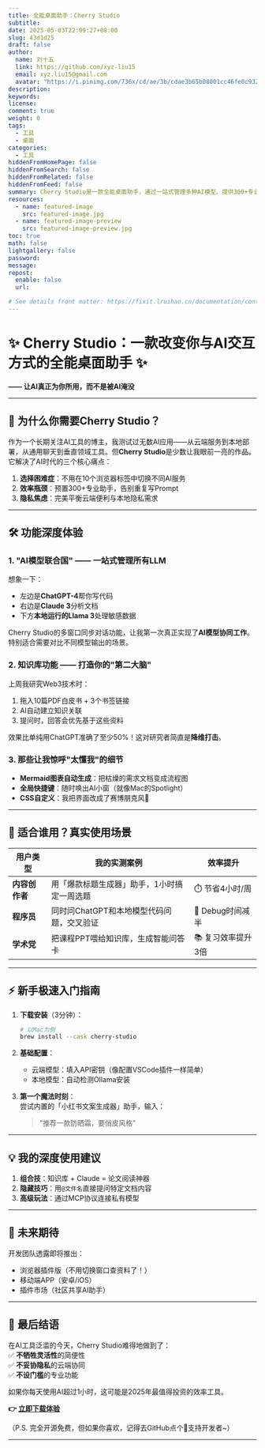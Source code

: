 ```yaml
---
title: 全能桌面助手：Cherry Studio
subtitle:
date: 2025-05-03T22:09:27+08:00
slug: 43d1d25
draft: false
author:
  name: 刘十五
  link: https://github.com/xyz-liu15
  email: xyz.liu15@gmail.com
  avatar: "https://i.pinimg.com/736x/cd/ae/3b/cdae3b65b08001cc46fe0c932e786ea1.jpg"
description:
keywords:
license:
comment: true
weight: 0
tags:
  - 工具
  - 桌面
categories:
  - 工具
hiddenFromHomePage: false
hiddenFromSearch: false
hiddenFromRelated: false
hiddenFromFeed: false
summary: Cherry Studio是一款全能桌面助手，通过一站式管理多种AI模型、提供300+专业助手和知识库功能，解决了AI时代的选择困难、效率瓶颈和隐私焦虑问题，让用户能够真正高效地利用AI而不被AI淹没。     
resources:
  - name: featured-image
    src: featured-image.jpg
  - name: featured-image-preview
    src: featured-image-preview.jpg
toc: true
math: false
lightgallery: false
password:
message:
repost:
  enable: false
  url:

# See details front matter: https://fixit.lruihao.cn/documentation/content-management/introduction/#front-matter
---
```


<!--more-->
# ✨ Cherry Studio：一款改变你与AI交互方式的全能桌面助手 ✨  

**—— 让AI真正为你所用，而不是被AI淹没**  

---

## 🌟 **为什么你需要Cherry Studio？**  

作为一个长期关注AI工具的博主，我测试过无数AI应用——从云端服务到本地部署，从通用聊天到垂直领域工具。但**Cherry Studio**是少数让我眼前一亮的作品。它解决了AI时代的三个核心痛点：  

1. **选择困难症**：不用在10个浏览器标签中切换不同AI服务  
2. **效率瓶颈**：预置300+专业助手，告别重复写Prompt  
3. **隐私焦虑**：完美平衡云端便利与本地隐私需求  

---

## 🛠️ **功能深度体验**  

### 1. **"AI模型联合国" —— 一站式管理所有LLM**  
想象一下：  
- 左边是**ChatGPT-4**帮你写代码  
- 右边是**Claude 3**分析文档  
- 下方**本地运行的Llama 3**处理敏感数据  

Cherry Studio的多窗口同步对话功能，让我第一次真正实现了**AI模型协同工作**。特别适合需要对比不同模型输出的场景。  

### 2. **知识库功能 —— 打造你的"第二大脑"**  
上周我研究Web3技术时：  
1. 拖入10篇PDF白皮书 + 3个书签链接  
2. AI自动建立知识关联  
3. 提问时，回答会优先基于这些资料  

效果比单纯用ChatGPT准确了至少50%！这对研究者简直是**降维打击**。  

### 3. **那些让我惊呼"太懂我"的细节**  
- **Mermaid图表自动生成**：把枯燥的需求文档变成流程图  
- **全局快捷键**：随时唤出AI小窗（就像Mac的Spotlight）  
- **CSS自定义**：我把界面改成了赛博朋克风💜  

---

## 🎯 **适合谁用？真实使用场景**  

| 用户类型 | 我的实测案例 | 效率提升 |
|---------|------------|---------|
| **内容创作者** | 用「爆款标题生成器」助手，1小时搞定一周选题 | ⏱️ 节省4小时/周 |
| **程序员** | 同时问ChatGPT和本地模型代码问题，交叉验证 | 🐛 Debug时间减半 |
| **学术党** | 把课程PPT喂给知识库，生成智能问答卡 | 📚 复习效率提升3倍 |

---

## ⚡ **新手极速入门指南**  

1. **下载安装**（3分钟）：  
   ```bash
   # 以Mac为例
   brew install --cask cherry-studio
   ```

2. **基础配置**：  
   - 云端模型：填入API密钥（像配置VSCode插件一样简单）  
   - 本地模型：自动检测Ollama安装  

3. **第一个魔法时刻**：  
   尝试内置的「小红书文案生成器」助手，输入：  
   > "推荐一款防晒霜，要俏皮风格"  

---

## 💡 **我的深度使用建议**  

1. **组合技**：知识库 + Claude = 论文阅读神器  
2. **隐藏技巧**：用`@文件名`直接提问特定文档内容  
3. **高级玩法**：通过MCP协议连接私有模型  

---

## 🔮 **未来期待**  

开发团队透露即将推出：  
- 浏览器插件版（不用切换窗口查资料了！）  
- 移动端APP（安卓/iOS）  
- 插件市场（社区共享AI助手）  

---

## 📌 **最后结语**  

在AI工具泛滥的今天，Cherry Studio难得地做到了：  
✅ **不牺牲灵活性**的简便性  
✅ **不妥协隐私**的云端协同  
✅ **不设门槛**的专业功能  

如果你每天使用AI超过1小时，这可能是2025年最值得投资的效率工具。  

**👉 [立即下载体验](https://github.com/cherry-ai-studio)**  

（P.S. 完全开源免费，但如果你喜欢，记得去GitHub点个🌟支持开发者~）  

---

